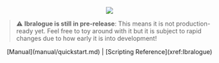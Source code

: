 <p align="center">
  <img src="https://i.ibb.co/0C0vrc1/Banner.png">
</p>

   
> :warning: **Ibralogue is still in pre-release**: This means it is not production-ready yet. Feel free to toy around with it but it is subject to rapid changes due to how early it is into development!

<p align="center">
  [Manual](manual/quickstart.md) | [Scripting Reference](xref:Ibralogue)
</p>
